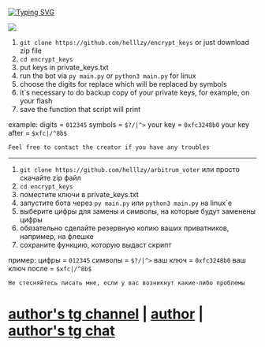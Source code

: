 [![Typing SVG](https://readme-typing-svg.herokuapp.com/?color=F90FE7&lines=Keys%20encrypter%20by%20helzy)](https://git.io/typing-svg)

![](start.png)

1. `git clone https://github.com/helllzy/encrypt_keys` or just download zip file
2. `cd encrypt_keys`
3. put keys in private_keys.txt
4. run the bot via `py main.py` or `python3 main.py` for linux
5. choose the digits for replace which will be replaced by symbols
6. it`s necessary to do backup copy of your private keys, for example, on your flash
7. save the function that script will print

example:
digits = `012345`
symbols = `$?/|^>`
your key = `0xfc3248b0`
your key after = `$xfc|/^8b$`

`Feel free to contact the creator if you have any troubles`

---

1. `git clone https://github.com/helllzy/arbitrum_voter` или просто скачайте zip файл
2. `cd encrypt_keys`
3. поместите ключи в private_keys.txt
4. запустите бота через `py main.py` или `python3 main.py` на linux`е
5. выберите цифры для замены и символы, на которые будут заменены цифры
6. обязательно сделайте резервную копию ваших приватников, например, на флешке
7. сохраните функцию, которую выдаст скрипт

пример:
цифры = `012345`
символы = `$?/|^>`
ваш ключ = `0xfc3248b0`
ваш ключ после = `$xfc|/^8b$`

`Не стесняйтесь писать мне, если у вас возникнут какие-либо проблемы`

# [author's tg channel](https://t.me/helzy_crypto) | [author](https://t.me/hellZy) | [author's tg chat](https://t.me/+N70ZiKhHWgI1YTUy)
